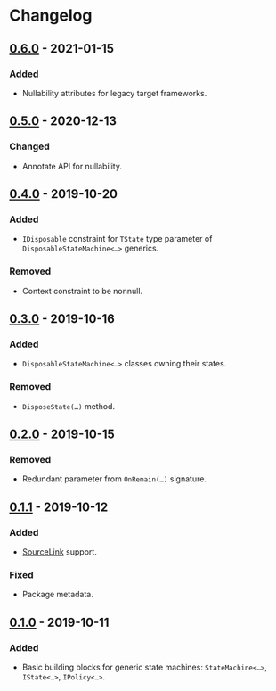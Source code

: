 # Changelog

## [0.6.0] - 2021-01-15
### Added
- Nullability attributes for legacy target frameworks.

## [0.5.0] - 2020-12-13
### Changed
- Annotate API for nullability.

## [0.4.0] - 2019-10-20
### Added
- `IDisposable` constraint for `TState` type parameter of `DisposableStateMachine<…>` generics.

### Removed
- Context constraint to be nonnull.

## [0.3.0] - 2019-10-16
### Added
- `DisposableStateMachine<…>` classes owning their states.

### Removed
- `DisposeState(…)` method.

## [0.2.0] - 2019-10-15
### Removed
- Redundant parameter from `OnRemain(…)` signature.

## [0.1.1] - 2019-10-12
### Added
- [SourceLink](https://github.com/dotnet/sourcelink) support.

### Fixed
- Package metadata.

## [0.1.0] - 2019-10-11
### Added
- Basic building blocks for generic state machines: `StateMachine<…>`, `IState<…>`, `IPolicy<…>`.

[Unreleased]: https://github.com/qbit86/machinery/compare/machinery-0.5.0...HEAD
[0.6.0]: https://github.com/qbit86/machinery/compare/machinery-0.5.0...machinery-0.6.0
[0.5.0]: https://github.com/qbit86/machinery/compare/machinery-0.4.0...machinery-0.5.0
[0.4.0]: https://github.com/qbit86/machinery/compare/machinery-0.3.0...machinery-0.4.0
[0.3.0]: https://github.com/qbit86/machinery/compare/machinery-0.2.0...machinery-0.3.0
[0.2.0]: https://github.com/qbit86/machinery/compare/machinery-0.1.1...machinery-0.2.0
[0.1.1]: https://github.com/qbit86/machinery/compare/machinery-0.1.0...machinery-0.1.1
[0.1.0]: https://github.com/qbit86/machinery/releases/tag/machinery-0.1.0
